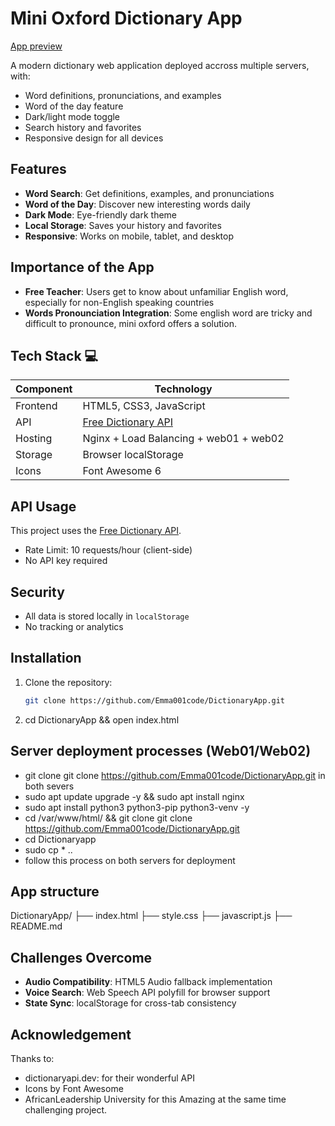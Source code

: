 # Mini Oxford Dictionary App 
[App preview](realemmanuel.tech)

A modern dictionary web application deployed accross multiple servers, with:
- Word definitions, pronunciations, and examples
- Word of the day feature
- Dark/light mode toggle
- Search history and favorites
- Responsive design for all devices

## Features
- **Word Search**: Get definitions, examples, and pronunciations
- **Word of the Day**: Discover new interesting words daily
- **Dark Mode**: Eye-friendly dark theme
- **Local Storage**: Saves your history and favorites
- **Responsive**: Works on mobile, tablet, and desktop

## Importance of the App 
- **Free Teacher**: Users get to know about unfamiliar English word, especially for non-English speaking countries
- **Words Pronounciation Integration**: Some english word are tricky and difficult to pronounce, mini oxford offers a solution.

## Tech Stack 💻
| Component | Technology |
|-----------|------------|
| Frontend | HTML5, CSS3, JavaScript |
| API | [Free Dictionary API](https://dictionaryapi.dev/) |
| Hosting | Nginx + Load Balancing + web01 + web02 |
| Storage | Browser localStorage |
| Icons | Font Awesome 6 |
   

## API Usage
This project uses the [Free Dictionary API](https://dictionaryapi.dev/).
- Rate Limit: 10 requests/hour (client-side)
- No API key required  

## Security
- All data is stored locally in `localStorage`
- No tracking or analytics

## Installation
1. Clone the repository:
   ```bash
   git clone https://github.com/Emma001code/DictionaryApp.git  
2. cd DictionaryApp && open index.html

## Server deployment processes (Web01/Web02)
- git clone git clone https://github.com/Emma001code/DictionaryApp.git in both severs 
- sudo apt update upgrade -y  && sudo apt install nginx
- sudo apt install python3 python3-pip python3-venv -y
- cd /var/www/html/ && git clone git clone https://github.com/Emma001code/DictionaryApp.git
- cd Dictionaryapp
- sudo cp * ..
- follow this process on both servers for deployment  

## App structure
DictionaryApp/
├── index.html
├── style.css
├── javascript.js
├── README.md 

    
## Challenges Overcome
- **Audio Compatibility**: HTML5 Audio fallback implementation  
- **Voice Search**: Web Speech API polyfill for browser support  
- **State Sync**: localStorage for cross-tab consistency  

## Acknowledgement
Thanks to:
- dictionaryapi.dev: for their wonderful API 
- Icons by Font Awesome
- AfricanLeadership University for this Amazing at the same time challenging project.  


